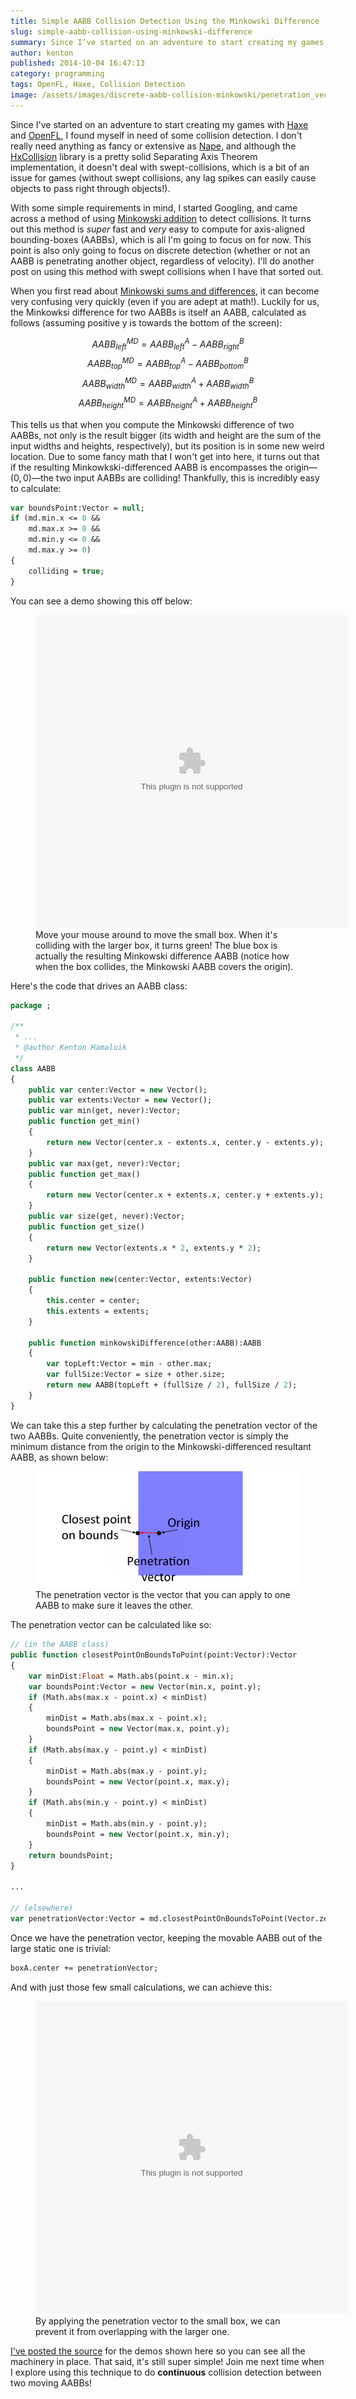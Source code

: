 ```yaml
---
title: Simple AABB Collision Detection Using the Minkowski Difference
slug: simple-aabb-collision-using-minkowski-difference
summary: Since I’ve started on an adventure to start creating my games with Haxe and OpenFL, I found myself in need of some collision detection. I don’t really need anything as fancy or extensive as Nape, and although the HxCollision library is a pretty solid Separating Axis Theorem implementation, it doesn’t deal with swept-collisions, which is a bit of an issue for games (without swept collisions, any lag spikes can easily cause objects to pass right through objects!).
author: kenton
published: 2014-10-04 16:47:13
category: programming
tags: OpenFL, Haxe, Collision Detection
image: /assets/images/discrete-aabb-collision-minkowski/penetration_vector.png
---
```


Since I've started on an adventure to start creating my games with [Haxe](http://haxe.org/) and [OpenFL](http://www.openfl.org/), I found myself in need of some collision detection. I don't really need anything as fancy or extensive as [Nape](http://napephys.com/), and although the [HxCollision](https://github.com/underscorediscovery/hxcollision) library is a pretty solid Separating Axis Theorem implementation, it doesn't deal with swept-collisions, which is a bit of an issue for games (without swept collisions, any lag spikes can easily cause objects to pass right through objects!).

With some simple requirements in mind, I started Googling, and came across a method of using [Minkowski addition](http://en.wikipedia.org/wiki/Minkowski_addition) to detect collisions. It turns out this method is *super* fast and *very* easy to compute for axis-aligned bounding-boxes (AABBs), which is all I'm going to focus on for now. This point is also only going to focus on discrete detection (whether or not an AABB is penetrating another object, regardless of velocity). I'll do another post on using this method with swept collisions when I have that sorted out.

<!-- PELICAN_END_SUMMARY -->

When you first read about [Minkowski sums and differences](http://twistedoakstudios.com/blog/Post554_minkowski-sums-and-differences), it can become very confusing very quickly (even if you are adept at math!). Luckily for us, the Minkowksi difference for two AABBs is itself an AABB, calculated as follows (assuming positive y is towards the bottom of the screen):

$$AABB_{left}^{MD} = AABB_{left}^A - AABB_{right}^B$$
$$AABB_{top}^{MD} = AABB_{top}^A - AABB_{bottom}^B$$
$$AABB_{width}^{MD} = AABB_{width}^A + AABB_{width}^B$$
$$AABB_{height}^{MD} = AABB_{height}^A + AABB_{height}^B$$

This tells us that when you compute the Minkowski difference of two AABBs, not only is the result bigger (its width and height are the sum of the input widths and heights, respectively), but its position is in some new weird location. Due to some fancy math that I won't get into here, it turns out that if the resulting Minkowkski-differenced AABB is encompasses the origin&mdash;$(0, 0)$&mdash;the two input AABBs are colliding! Thankfully, this is incredibly easy to calculate:

```haxe
var boundsPoint:Vector = null;
if (md.min.x <= 0 &&
    md.max.x >= 0 &&
    md.min.y <= 0 &&
    md.max.y >= 0)
{
    colliding = true;
}
```

You can see a demo showing this off below:

<figure>
    <embed src="/assets/images/discrete-aabb-collision-minkowski/detect.swf" width="500" height="500">
    <figcaption>Move your mouse around to move the small box. When it's colliding with the larger box, it turns green! The blue box is actually the resulting Minkowski difference AABB (notice how when the box collides, the Minkowski AABB covers the origin).</figcaption>
</figure>

Here's the code that drives an AABB class:

```haxe
package ;

/**
 * ...
 * @author Kenton Hamaluik
 */
class AABB
{
    public var center:Vector = new Vector();
    public var extents:Vector = new Vector();
    public var min(get, never):Vector;
    public function get_min()
    {
        return new Vector(center.x - extents.x, center.y - extents.y);
    }
    public var max(get, never):Vector;
    public function get_max()
    {
        return new Vector(center.x + extents.x, center.y + extents.y);
    }
    public var size(get, never):Vector;
    public function get_size()
    {
        return new Vector(extents.x * 2, extents.y * 2);
    }

    public function new(center:Vector, extents:Vector) 
    {
        this.center = center;
        this.extents = extents;
    }
    
    public function minkowskiDifference(other:AABB):AABB
    {
        var topLeft:Vector = min - other.max;
        var fullSize:Vector = size + other.size;
        return new AABB(topLeft + (fullSize / 2), fullSize / 2);
    }
}
```

We can take this a step further by calculating the penetration vector of the two AABBs. Quite conveniently, the penetration vector is simply the minimum distance from the origin to the Minkowski-differenced resultant AABB, as shown below:

<figure>
    <img src="/assets/images/discrete-aabb-collision-minkowski/penetration_vector.png">
    <figcaption>The penetration vector is the vector that you can apply to one AABB to make sure it leaves the other.</figcaption>
</figure>

The penetration vector can be calculated like so:

```haxe
// (in the AABB class)
public function closestPointOnBoundsToPoint(point:Vector):Vector
{
    var minDist:Float = Math.abs(point.x - min.x);
    var boundsPoint:Vector = new Vector(min.x, point.y);
    if (Math.abs(max.x - point.x) < minDist)
    {
        minDist = Math.abs(max.x - point.x);
        boundsPoint = new Vector(max.x, point.y);
    }
    if (Math.abs(max.y - point.y) < minDist)
    {
        minDist = Math.abs(max.y - point.y);
        boundsPoint = new Vector(point.x, max.y);
    }
    if (Math.abs(min.y - point.y) < minDist)
    {
        minDist = Math.abs(min.y - point.y);
        boundsPoint = new Vector(point.x, min.y);
    }
    return boundsPoint;
}

...

// (elsewhere)
var penetrationVector:Vector = md.closestPointOnBoundsToPoint(Vector.zero);
```

Once we have the penetration vector, keeping the movable AABB out of the large static one is trivial:

```haxe
boxA.center += penetrationVector;
```

And with just those few small calculations, we can achieve this:

<figure>
    <embed src="/assets/images/discrete-aabb-collision-minkowski/no_penetrate.swf" width="500" height="500">
    <figcaption>By applying the penetration vector to the small box, we can prevent it from overlapping with the larger one.</figcaption>
</figure>

[I've posted the source](https://gist.github.com/FuzzyWuzzie/048d24c5d3ce154316f3) for the demos shown here so you can see all the machinery in place. That said, it's still super simple! Join me next time when I explore using this technique to do **continuous** collision detection between two moving AABBs!